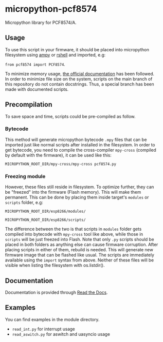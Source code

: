 # micropython-pcf8574
Micropython library for PCF8574/A.

## Usage
To use this script in your firmware, it should be placed into micropython filesystem using [ampy](https://github.com/pycampers/ampy) or [rshell](https://github.com/dhylands/rshell) and imported, e.g:

`from pcf8574 import PCF8574`.

To minimize memory usage, [the official documentation](http://docs.micropython.org/en/latest/reference/constrained.html) has been followed.
In order to minimize file size on the system, scripts on the main branch of this repository do not contain docstrings. Thus, a special branch has been made with documented scripts.

## Precompilation
To save space and time, scripts could be pre-compiled as follow.
### Bytecode
This method will generate micropython bytecode `.mpy` files that can be imported just like normal scripts after installed in the filesystem.
In order to get bytecode, you need to compile the cross-compiler `mpy-cross` (compiled by default with the firmware), it can be used like this:

`MICROPYTHON_ROOT_DIR/mpy-cross/mpy-cross pcf8574.py`


### Freezing module
However, these files still reside in filesystem.
To optimize further, they can be "freezed" into the firmware (Flash memory). This will make them permanent. This can be done by placing them inside target's `modules` or `scripts` folder, e.g:

`MICROPYTHON_ROOT_DIR/esp8266/modules/`

`MICROPYTHON_ROOT_DIR/esp8266/scripts/`

The difference between the two is that scripts in `modules` folder gets compiled into bytecode with `mpy-cross` tool like above, while those in `scripts` will be just freezed into Flash. Note that only `.py` scripts should be placed in both folders as anything else can cause firmware corruption. After placing scripts in either of them, rebuild is needed. This will generate new firmware image that can be flashed like usual. The scripts are immediately available using the `import` syntax from above.
Neither of these files will be visible when listing the filesystem with os.listdir().

## Documentation
Documentation is provided through [Read the Docs](https://micropython-pcf8574.readthedocs.io/en/latest/).

## Examples
You can find examples in the module directory.
* `read_int.py` for interrupt usage
* `read_aswitch.py` for aswitch and uasyncio usage

